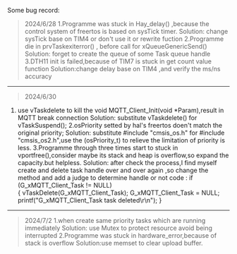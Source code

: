 Some bug record:
>2024/6/28
1.Programme was stuck in Hay_delay() ,because the control system of freertos is based on  sysTick timer. 
  Solution: change sysTick base on TIM4 or don't use it or rewrite fuction
2.Programme die in prvTaskexiterror() , before call for xQueueGenericSend()
  Solution: forget to create the queue of some Task queue handle
3.DTH11 init is failed,because of TIM7 is stuck in get count value function
  Solution:change delay base on TIM4 ,and verify the ms/ns accuracy

--------------------------------------------------------------------------
>2024/6/30
1. use vTaskdelete to kill the void MQTT_Client_Init(void *Param),result in MQTT break connection
   Solution: substitute vTaskdelete() for vTaskSuspend();
2.osPriority setted by hal's freertos doen't match the original priority;
  Solution: substitute #include "cmsis_os.h" for #include "cmsis_os2.h",use the (osPriority_t) to relieve the limitation of priority is less.
3.Programme through three times start to stuck in vportfree(),consider maybe its stack and heap is overflow,so expand the capacity.but helpless.
  Solution: after check the process,I find myself create and delete task handle over and over again ,so change the method and add a judge to determine handle or not
  code :
    if (G_xMQTT_Client_Task != NULL)  
    {
        vTaskDelete(G_xMQTT_Client_Task);
        G_xMQTT_Client_Task = NULL;
        printf("G_xMQTT_Client_Task task deleted\r\n");
    }
 ----------------------------------------------------------------------------------
   >2024/7/2
 1.when create same priority tasks which are running immediately
  Solution: use Mutex to protect resource avoid being interrupted
2.Programme was stuck in hardware_error,because of stack is overflow
  Solution:use memset to clear upload buffer.
 

